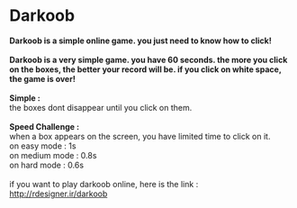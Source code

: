 # Darkoob
<b>Darkoob is a simple online game. you just need to know how to click!</b><br><br>
<b>Darkoob is a very simple game. you have 60 seconds. the more you click on the boxes, the better your record will be.
if you click on white space, the game is over!</b><br><br>
<b>Simple :</b><br>
the boxes dont disappear until you click on them.<br><br>
<b>Speed Challenge :</b><br>
when a box appears on the screen, you have limited time to click on it.<br>
on easy mode : 1s <br>
on medium mode : 0.8s <br>
on hard mode : 0.6s <br><br>
if you want to play darkoob online, here is the link : http://rdesigner.ir/darkoob
